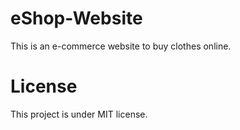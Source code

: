 # eShop-Website
This is an e-commerce website to buy clothes online.

# License
This project is under MIT license.
